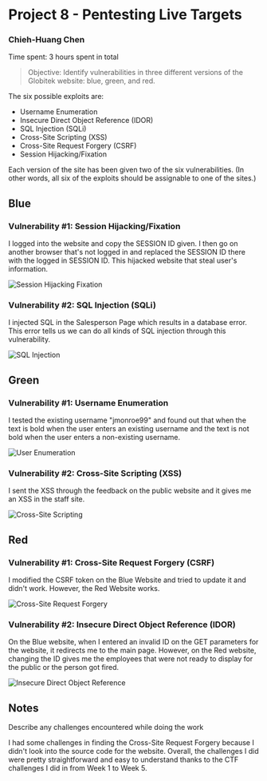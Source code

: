 # Project 8 - Pentesting Live Targets
### Chieh-Huang Chen
Time spent: 3 hours spent in total

> Objective: Identify vulnerabilities in three different versions of the Globitek website: blue, green, and red.

The six possible exploits are:
* Username Enumeration
* Insecure Direct Object Reference (IDOR)
* SQL Injection (SQLi)
* Cross-Site Scripting (XSS)
* Cross-Site Request Forgery (CSRF)
* Session Hijacking/Fixation

Each version of the site has been given two of the six vulnerabilities. (In other words, all six of the exploits should be assignable to one of the sites.)

## Blue

### Vulnerability #1: Session Hijacking/Fixation

I logged into the website and copy the SESSION ID given. I then go on another browser that's not logged in and replaced the SESSION ID there with the logged in SESSION ID. This hijacked website that steal user's information.

![Session Hijacking Fixation](https://github.com/chc5/PentestingLiveTargets/blob/master/blue1.gif)

### Vulnerability #2: SQL Injection (SQLi)

I injected SQL in the Salesperson Page which results in a database error. This error tells us we can do all kinds of SQL injection through this vulnerability.

![SQL Injection](https://github.com/chc5/PentestingLiveTargets/blob/master/blue2.gif)


## Green

### Vulnerability #1: Username Enumeration

I tested the existing username "jmonroe99" and found out that when the text is bold when the user enters an existing username and the text is not bold when the user enters a non-existing username.

![User Enumeration](https://github.com/chc5/PentestingLiveTargets/blob/master/green1.gif)

### Vulnerability #2: Cross-Site Scripting (XSS)

I sent the XSS through the feedback on the public website and it gives me an XSS in the staff site.

![Cross-Site Scripting](https://github.com/chc5/PentestingLiveTargets/blob/master/green2.gif)


## Red

### Vulnerability #1: Cross-Site Request Forgery (CSRF)

I modified the CSRF token on the Blue Website and tried to update it and didn't work. However, the Red Website works.

![Cross-Site Request Forgery](https://github.com/chc5/PentestingLiveTargets/blob/master/red1.gif)

### Vulnerability #2: Insecure Direct Object Reference (IDOR)

On the Blue website, when I entered an invalid ID on the GET parameters for the website, it redirects me to the main page. However, on the Red website, changing the ID gives me the employees that were not ready to display for the public or the person got fired.

![Insecure Direct Object Reference](https://github.com/chc5/PentestingLiveTargets/blob/master/red2.gif)

## Notes

Describe any challenges encountered while doing the work

I had some challenges in finding the Cross-Site Request Forgery because I didn't look into the source code for the website. Overall, the challenges I did were pretty straightforward and easy to understand thanks to the CTF challenges I did in from Week 1 to Week 5.
